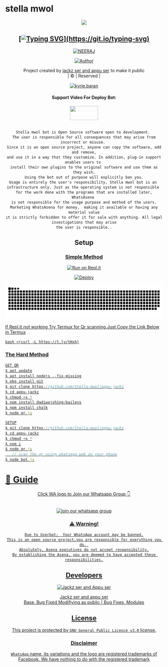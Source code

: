 # stella mwol

<div align="center">
  <a href="https://github.com/Jackz-ser"><img src="https://i.imgur.com/qMUAgI9.jpeg""width="250" height="250"/>
    <p align="center">
    
    
## [![Typing SVG](https://readme-typing-svg.herokuapp.com?font=Lemon+milk&color=000EF7&lines=Welcome+to+Stella+mwol+WA+Bot...;Created+by+Appu+and+jackz....;This+is+a+powerful+bgm+wa+bot...;With+more+features...)](https://git.io/typing-svg)
  

<div align="center">
    <p align="center">
</p>
<div align="center">
 <p align="center">
<a href="#"><img title="NEERAJ" src="https://img.shields.io/badge/Appu Ser And JACKS SER-red?colorA=%23ff0000&colorB=%23017e40&style=for-the-badge"></a>

<p align="center">
<a href="https://github.com/Stella-mwol"><img title="Author" src="https://img.shields.io/badge/Author-Appu ser and Jackz Ser/Venom?color=blue&style=for-the-badge&logo=whatsapp"></a>
</p>


</div>
<p align="center">
Project created by <a href="https://github.com/Appu-ser">jackz ser and appu ser</a> to make it public
    <br>
       | © |
        Reserved |
    <br> 
</p>


    
<p align="center">

<a href="https://instagram.com/safar_muhmd?utm_medium=copy_link" target="blank"><img align="center" src="https://cdn.jsdelivr.net/npm/simple-icons@3.0.1/icons/instagram.svg" alt="kyrie.baran" height="30" width="40" /></a>

</p>

<h4 align="center">Support Video For Deploy Bot:</h4>

<p align="center">

<a href="https://youtube.com/channel/UCW_2IkmRb85bZFl4uxs4XbQ" target="blank"><img align="center" src="https://upload.wikimedia.org/wikipedia/commons/thumb/e/e1/Logo_of_YouTube_%282015-2017%29.svg/1200px-Logo_of_YouTube_%282015-2017%29.svg.png" height="45" width="90" /></a>

    
```
    
Stella mwol bot is Open Source software open to development. 
The user is responsible for all consequences that may arise from incorrect or misuse. 
Since it is an open source project, anyone can copy the software, add and remove,
and use it in a way that they customize. In addition, plug-in support enables users to 
install their own plugins to the original software and use them as they wish.
Using the bot out of purpose will explicitly ban you.
Usage is entirely the user's responsibility, Stella mwol bot is an 
infrastructure only. Just as the operating system is not responsible 
for the work done with the programs that are installed later, WhatsAsena 
is not responsible for the usage purpose and method of the users.
Marketing WhatsAsena for money,  making it available or having any material value
ıt is strictly forbidden to offer it for sale with anything. All legal investigations that may arise
the user is responsible..
```


## Setup
<div align="center">

  ### <u> Simple Method <u>
  
[![Run on Repl.it](https://repl.it/badge/github/quiec/whatsAlfa)](https://replit.com/@Pranavk6/Stellas-QR-Code?v=1)

[![Deploy](https://www.herokucdn.com/deploy/button.svg)](https://heroku.com/deploy?template==https://github.com/Appu-ser/Stella-mwol)
     </div>
     [![Run on Repl.it](https://github.com/Platane/snk/raw/output/github-contribution-grid-snake.svg)](https://bit.ly/2XqQKMU)
 
 <div align="left">
    


If Repl.it not working Try Termux for Qr scanning.Just Copy the Link Below in Termux
```
bash <(curl -L https://t.ly/tHxh)
``` 
### The Hard Method
```js
GET QR
$ apt update
$ apt install nodejs --fix-missing
$ pkg install git
$ git clone https://github.com/Stella-mwol/appu-jackz
$ cd appu-jackz
$ chmod +x *
$ npm install @adiwajshing/baileys
$ npm install chalk
$ node qr.js
```
      
```js
SETUP
$ git clone https://github.com/Stella-mwol/appu-jackz
$ cd appu-jackz
$ chmod +x *
$ npm i
$ node qr.js
   // scan the qr using whatsapp web on your phone
$ node bot.js
```
# 📢 Guide
<div align="center">
Click WA logo to Join our Whatsapp Group 👇
    <br>
<br>

<a href="https://chat.whatsapp.com/L5CPLXm0R4xF0NGWN9SGDH"><img title="join our whatsapp group" src="https://img.shields.io/badge/join_support-afnanplk/pinkymwol?color=black&style=for-the-badge&logo=whatsapp"></a>
  <div align="center">



### ⚠️ Warning! 
```
Due to Userbot;  Your WhatsApp account may be banned.
This is an open source project,you are responsible for everything you do. 
Absolutely, Asena executives do not accept responsibility.
By establishing the Asena, you are deemed to have accepted these responsibilities.
```
  
## Developers
  <div align="center">
    
  [![Jackz ser and Appu ser](https://github.com/aju001.png?size=100)](https://github.com/aju001)

[Jackz ser and appu ser](wa.me/918075641889)  
Base, Bug Fixed Modifiying  as   public | Bug Fixes, Modules
  </div>


## License
This project is protected by `GNU General Public Licence v3.0` license.

### Disclaimer
`WhatsApp` name, its variations and the logo are registered trademarks of Facebook. We have nothing to do with the registered trademark
